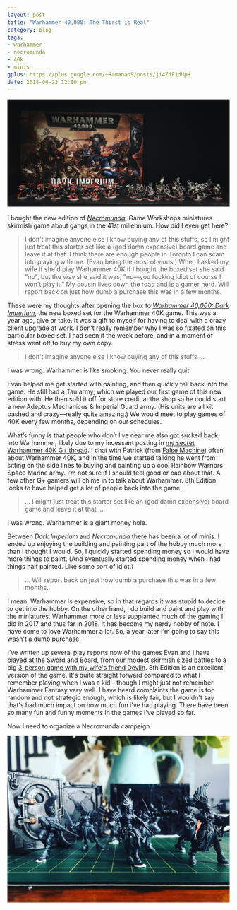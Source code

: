 ```yaml
---
layout: post
title: "Warhammer 40,000: The Thirst is Real"
category: blog
tags:
- warhammer
- necromunda
- 40k
- minis
gplus: https://plus.google.com/+RamananS/posts/ji4ZdF1dUpH
date: 2018-06-23 12:00 pm
---
```



![Painted Dark Imperium](/assets/img/painted-dark-imperium.jpg)

I bought the new edition of [_Necromunda_][Necromunda], Game Workshops miniatures skirmish game about gangs in the 41st millennium. How did I even get here?

> I don't imagine anyone else I know buying any of this stuffs, so I might just treat this starter set like a (god damn expensive) board game and leave it at that. I think there are enough people in Toronto I can scam into playing with me. (Evan being the most obvious.) When I asked my wife if she'd play Warhammer 40K if I bought the boxed set she said "no", but the way she said it was, "no—you fucking idiot of course I won't play it." My cousin lives down the road and is a gamer nerd. Will report back on just how dumb a purchase this was in a few months.

These were my thoughts after opening the box to [_Warhammer 40,000: Dark Imperium_][di], the new boxed set for the Warhammer 40K game. This was a year ago, give or take. It was a gift to myself for having to deal with a crazy client upgrade at work. I don’t really remember why I was so fixated on this particular boxed set. I had seen it the week before, and in a moment of stress went off to buy my own copy.

> I don't imagine anyone else I know buying any of this stuffs …

I was wrong. Warhammer is like smoking. You never really quit. 

Evan helped me get started with painting, and then quickly fell back into the game. He still had a Tau army, which we played our first game of this new edition with. He then sold it off for store credit at the shop so he could start a new Adeptus Mechanicus & Imperial Guard army. (His units are all kit bashed and crazy—really quite amazing.) We would meet to play games of 40K every few months, depending on our schedules.

What’s funny is that people who don’t live near me also got sucked back into Warhammer, likely due to my incessant posting in [my secret Warhammer 40K G+ thread][secret]. I chat with Patrick (from [False Machine][fm]) often about Warhammer 40K, and in the time we started talking he went from sitting on the side lines to buying and painting up a cool Rainbow Warriors Space Marine army. I’m not sure if I should feel good or bad about that. A few other G+ gamers will chime in to talk about Warhammer. 8th Edition looks to have helped get a lot of people back into the game.

> … I might just treat this starter set like an (god damn expensive) board game and leave it at that …

I was wrong. Warhammer is a giant money hole. 

Between *Dark Imperium* and *Necromunda* there has been a lot of minis. I ended up enjoying the building and painting part of the hobby much more than I thought I would. So, I quickly started spending money so I would have more things to paint. (And eventually started spending money when I had things half painted. Like some sort of idiot.)

> … Will report back on just how dumb a purchase this was in a few months.

I mean, Warhammer is expensive, so in that regards it was stupid to decide to get into the hobby. On the other hand, I do build and paint and play with the miniatures. Warhammer more or less supplanted much of the gaming I did in 2017 and thus far in 2018. It has become my nerdy hobby of note. I have come to love Warhammer a lot. So, a year later I'm going to say this wasn't a dumb purchase.

I've written up several play reports now of the games Evan and I have played at the Sword and Board, from [our modest skirmish sized battles][pr1] to a big [3-person game with my wife's friend Devlin][pr2]. 8th Edition is an excellent version of the game. It's quite straight forward compared to what I remember playing when I was a kid—though I might just not remember Warhammer Fantasy very well. I have heard complaints the game is too random and not strategic enough, which is likely fair, but I wouldn't say that's had much impact on how much fun i've had playing. There have been so many fun and funny moments in the games I've played so far.

Now I need to organize a Necromunda campaign.

![Necromunda Escher Gang 1](/assets/img/necromunda-escher-gang-1.jpg)


[di]: /blog/warhammer-40k/
[necromunda]: https://necromunda.com/
[secret]: https://plus.google.com/+RamananS/posts/HACYJre6LTo
[fm]: http://falsemachine.blogspot.com/
[pr1]: http://save.vs.totalpartykill.ca/play-report/play-report-2-imperial-guard-vs-death-guard/
[pr2]: http://save.vs.totalpartykill.ca/play-report/play-report-6-death-gaurd-vs-blood-angels-vs-imperial-guard/
